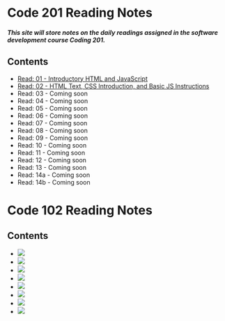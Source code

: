 # Code 201 Reading Notes

##### This site will store notes on the daily readings assigned in the software development course Coding 201.

## Contents
* [Read: 01  - Introductory HTML and JavaScript](class-01.md)
* [Read: 02  - HTML Text, CSS Introduction, and Basic JS Instructions](class-02.md) 
* Read: 03  - Coming soon 
* Read: 04  - Coming soon
* Read: 05  - Coming soon
* Read: 06  - Coming soon
* Read: 07  - Coming soon
* Read: 08  - Coming soon
* Read: 09  - Coming soon
* Read: 10  - Coming soon
* Read: 11  - Coming soon
* Read: 12  - Coming soon
* Read: 13  - Coming soon
* Read: 14a - Coming soon
* Read: 14b - Coming soon

# Code 102 Reading Notes
## Contents
* [<img src="https://hosting.photobucket.com/images/rr18/Vida_P/Read01Image(1).jpg?width=285&height=175&crop=fill">](read01_102.md)
* [<img src="https://hosting.photobucket.com/images/rr18/Vida_P/Read02Image.png?width=285&height=175&crop=fill">](read02_102.md)
* [<img src="https://hosting.photobucket.com/images/rr18/Vida_P/Read03Image.jpg?width=285&height=175&crop=fill">](read03_102.md)
* [<img src="https://hosting.photobucket.com/images/rr18/Vida_P/Read04Image.png?width=285&height=175&crop=fill">](read04_102.md)
* [<img src="https://hosting.photobucket.com/images/rr18/Vida_P/Read05Image.jpg?width=285&height=175&crop=fill">](read05_102.md)
* [<img src="https://hosting.photobucket.com/images/rr18/Vida_P/Read06Image.png?width=285&height=175&crop=fill">](read06_102.md)
* [<img src="https://hosting.photobucket.com/images/rr18/Vida_P/Read07Image.jpg?width=285&height=175&crop=fill">](read07_102.md)
* [<img src="https://hosting.photobucket.com/images/rr18/Vida_P/Read08Image.png?width=285&height=175&crop=fill">](read08_102.md)
